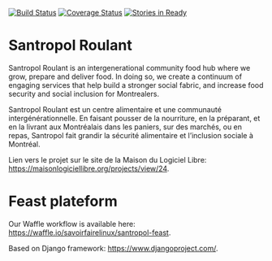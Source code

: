 [![Build Status](https://travis-ci.org/savoirfairelinux/santropol-feast.svg?branch=master)](https://travis-ci.org/savoirfairelinux/santropol-feast)
[![Coverage Status](https://coveralls.io/repos/github/savoirfairelinux/santropol-feast/badge.svg?branch=dev)](https://coveralls.io/github/savoirfairelinux/santropol-feast?branch=dev)
[![Stories in Ready](https://badge.waffle.io/savoirfairelinux/santropol-feast.png?label=ready&title=Ready)](https://waffle.io/savoirfairelinux/santropol-feast)

Santropol Roulant
=================

Santropol Roulant is an intergenerational community food hub where we grow, prepare and deliver food. In doing so, we create a continuum of engaging services that help build a stronger social fabric, and increase food security and social inclusion for Montrealers.

Santropol Roulant est un centre alimentaire et une communauté intergénérationnelle. En faisant pousser de la nourriture, en la préparant, et en la livrant aux Montréalais dans les paniers, sur des marchés, ou en repas, Santropol fait grandir la sécurité alimentaire et l’inclusion sociale à Montréal.

Lien vers le projet sur le site de la Maison du Logiciel Libre: https://maisonlogiciellibre.org/projects/view/24.

Feast plateform
===============

Our Waffle workflow is available here: https://waffle.io/savoirfairelinux/santropol-feast.

Based on Django framework: https://www.djangoproject.com/.


